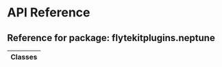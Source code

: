 # API Reference

## Reference for package: flytekitplugins.neptune

| Classes  |
| :------------- |
